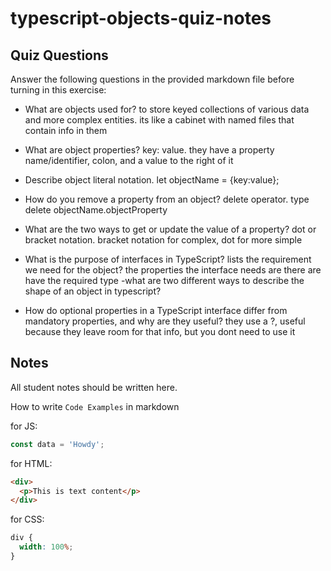 # typescript-objects-quiz-notes

## Quiz Questions

Answer the following questions in the provided markdown file before turning in this exercise:

- What are objects used for?
  to store keyed collections of various data and more complex entities. its like a cabinet with named files that contain info in them
- What are object properties?
  key: value. they have a property name/identifier, colon, and a value to the right of it
- Describe object literal notation.
  let objectName = {key:value};
- How do you remove a property from an object?
  delete operator. type delete objectName.objectProperty
- What are the two ways to get or update the value of a property?
  dot or bracket notation. bracket notation for complex, dot for more simple
- What is the purpose of interfaces in TypeScript?
  lists the requirement we need for the object? the properties the interface needs are there are have the required type
  -what are two different ways to describe the shape of an object in typescript?

- How do optional properties in a TypeScript interface differ from mandatory properties, and why are they useful?
  they use a ?, useful because they leave room for that info, but you dont need to use it

## Notes

All student notes should be written here.

How to write `Code Examples` in markdown

for JS:

```javascript
const data = 'Howdy';
```

for HTML:

```html
<div>
  <p>This is text content</p>
</div>
```

for CSS:

```css
div {
  width: 100%;
}
```
